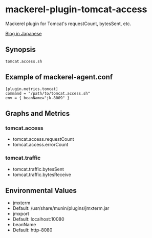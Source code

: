 # mackerel-plugin-tomcat-access

Mackerel plugin for Tomcat's requestCount, bytesSent, etc.

[Blog in Japanese](https://qiita.com/masudakz/items/654d65041a7507e59ee3)

## Synopsis

```shell
tomcat.access.sh
```

## Example of mackerel-agent.conf

```
[plugin.metrics.tomcat]
command = "/path/to/tomcat.access.sh"
env = { beanName="jk-8009" }
```

## Graphs and Metrics

### tomcat.access

- tomcat.access.requestCount
- tomcat.access.errorCount

### tomcat.traffic

- tomcat.traffic.bytesSent
- tomcat.traffic.bytesReceive

## Environmental Values

- jmxterm
 - Default: /usr/share/munin/plugins/jmxterm.jar
- jmxport
 - Default: localhost:10080
- beanName
 - Default: http-8080 
